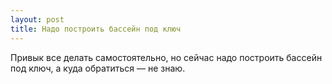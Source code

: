 ```yaml
---
layout: post 
title: Надо построить бассейн под ключ 
--- 
```

Привык все делать самостоятельно, но сейчас надо построить бассейн под ключ, а куда обратиться — не знаю.